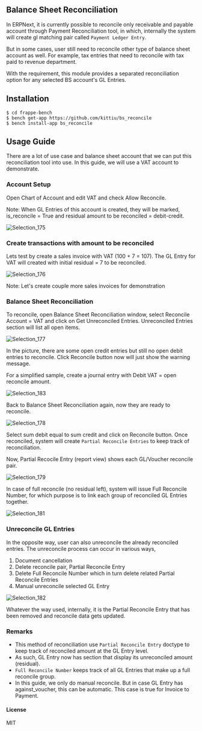## Balance Sheet Reconciliation

In ERPNext, it is currently possible to reconcile only receivable and payable account through Payment Reconciliation tool, in which, internally the system will create gl matching pair called `Payment Ledger Entry`.

But in some cases, user still need to reconcile other type of balance sheet account as well. For example, tax entries that need to reconcile with tax paid to revenue department.

With the requirement, this module provides a separated reconciliation option for any selected BS account's GL Entries.

## Installation

```
$ cd frappe-bench
$ bench get-app https://github.com/kittiu/bs_reconcile
$ bench install-app bs_reconcile
```

## Usage Guide

There are a lot of use case and balance sheet account that we can put this reconciliation tool into use. In this guide, we will use a VAT account to demonstrate.

### Account Setup

Open Chart of Account and edit VAT and check Allow Reconcile.

Note: When GL Entries of this account is created, they will be marked, is_reconcile = True and residual amount to be reconciled = debit-credit.

![Selection_175](https://github.com/kittiu/bs_reconcile/assets/1973598/6b6b6c1f-db97-4dd7-9748-9a0efc07c830)

### Create transactions with amount to be reconciled

Lets test by create a sales invoice with VAT (100 + 7 = 107). The GL Entry for VAT will created with initial residual = 7 to be reconciled.

![Selection_176](https://github.com/kittiu/bs_reconcile/assets/1973598/11e33964-0742-42da-951f-ea01a7618f73)

Note: Let's create couple more sales invoices for demonstration

### Balance Sheet Reconciliation

To reconcile, open Balance Sheet Reconciliation window, select Reconcile Account = VAT and click on Get Unreconciled Entries. Unreconciled Entries section will list all open items.

![Selection_177](https://github.com/kittiu/bs_reconcile/assets/1973598/09bbca94-5b96-4ca0-bc7a-764cec904bf0)

In the picture, there are some open credit entries but still no open debit entries to reconcile. Click Reconcile button now will just show the warning message.

For a simplified sample, create a journal entry with Debit VAT = open reconcile amount.

![Selection_183](https://github.com/kittiu/bs_reconcile/assets/1973598/736af1e0-3903-4144-af56-8b4fd154720e)

Back to Balance Sheet Reconciliation again, now they are ready to reconcile.

![Selection_178](https://github.com/kittiu/bs_reconcile/assets/1973598/1b3b524e-b1ea-49a2-ab55-38d07a033f64)

Select sum debit equal to sum credit and click on Reconcile button. Once reconciled, system will create `Partial Reconcile Entries` to keep track of reconciliation.

Now, Partial Recocile Entry (report view) shows each GL/Voucher reconcile pair.

![Selection_179](https://github.com/kittiu/bs_reconcile/assets/1973598/39d3d09e-9561-49b2-ad18-9a06ca1ec842)

In case of full reconcile (no residual left), system will issue Full Reconcile Number, for which purpose is to link each group of reconciled GL Entries together.

![Selection_181](https://github.com/kittiu/bs_reconcile/assets/1973598/6774023b-033f-4123-9eef-9a7128827014)

### Unreconcile GL Entries

In the opposite way, user can also unreconcile the already reconciled entries. The unreconcile process can occur in various ways,

1. Document cancellation
2. Delete reconcile pair, Partial Reconcile Entry
3. Delete Full Reconcile Number which in turn delete related Partial Reconcile Entries
3. Manual unreconcile selected GL Entry

![Selection_182](https://github.com/kittiu/bs_reconcile/assets/1973598/62538229-26de-49d9-9633-eb1f2a46db94)

Whatever the way used, internally, it is the Partial Reconcile Entry that has been removed and reconcile data gets updated.

### Remarks

* This method of reconciliation use `Partial Reconcile Entry` doctype to keep track of reconciled amount at the GL Entry level.
* As such, GL Entry now has section that display its unreconciled amount (residual).
* `Full Reconcile Number` keeps track of all GL Entries that make up a full reconcile group.
* In this guide, we only do manual reconcile. But in case GL Entry has against_voucher, this can be automatic. This case is true for Invoice to Payment.

#### License

MIT
